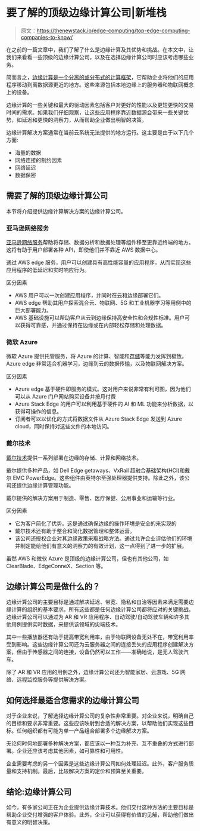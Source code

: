 # 要了解的顶级边缘计算公司|新堆栈

> 原文：<https://thenewstack.io/edge-computing/top-edge-computing-companies-to-know/>

在之前的一篇文章中，我们了解了什么是边缘计算及其优势和挑战。在本文中，让我们来看看一些顶级的边缘计算公司，以及在选择边缘计算公司时应该考虑哪些业务。

简而言之，[边缘计算是一个分离的或分布式的计算框架](https://thenewstack.io/edge-computing/)，它帮助企业将他们的应用程序移动到离数据源更近的地方。这些来源包括本地边缘上的服务器和物联网概念上的设备。

边缘计算的一些关键和最大的驱动因素包括客户对更好的性能以及更短更快的交易时间的需求。如果我们仔细观察，让这些应用程序靠近数据源会带来一些关键优势，如延迟和更快的洞察力，从而帮助企业做出明智的决策。

边缘计算解决方案通常在当前云系统无法提供的地方运行。这主要是由于以下几个方面:

*   海量的数据
*   网络连接的制约因素
*   网络延迟
*   数据保密

## 需要了解的顶级边缘计算公司

本节将介绍提供边缘计算解决方案的边缘计算公司。

### 亚马逊网络服务

[亚马逊网络服务](https://aws.amazon.com/?utm_content=inline-mention)帮助将存储、数据分析和数据处理等组件移至更靠近终端的地方。这将有助于用户部署各种 API，即使他们并不靠近 AWS 数据中心。

通过 AWS edge 服务，用户可以创建具有高性能容量的应用程序，从而实现这些应用程序的低延迟和实时响应行为。

区分因素

*   AWS 用户可以一次创建应用程序，并同时在云和边缘部署它们。
*   AWS edge 帮助其用户探索混合云、物联网、5G 和工业机器学习等用例中的巨大部署能力。
*   AWS 基础设施可以帮助客户从云到边缘保持高安全性和合规性标准。用户可以获得可靠感，并通过保持在边缘或在内部轻松存储和处理数据。

### 微软 Azure

微软 Azure 提供托管服务，将 Azure 的计算、智能和[存储](https://thenewstack.io/storage/)等能力发挥到极致。Azure edge 非常适合机器学习，边缘到云的数据传输，以及物联网解决方案。

区分因素

*   Azure edge 基于硬件即服务的模式。这对用户来说非常有利可图，因为他们可以从 Azure 门户网站购买设备并按月付费
*   Azure Stack Edge 的用户可以利用基于硬件的 AI 和 ML 功能来分析数据，以获得可操作的信息。
*   订阅者可以以优化的方式将数据文件从 Azure Stack Edge 发送到 Azure cloud，同时保持对这些文件的本地访问。

### 戴尔技术

[戴尔技术](https://www.delltechnologies.com/en-us/index.htm?utm_content=inline-mention)提供一系列部署在边缘的存储、计算和网络技术。

戴尔提供多种产品，如 Dell Edge getaways、VxRail 超融合基础架构(HCI)和戴尔 EMC PowerEdge。这些组件由英特尔至强处理器提供支持。除此之外，该公司还提供边缘计算管理功能。

戴尔提供的解决方案用于制造、零售、医疗保健、公用事业和运输等行业。

区分因素

*   它为客户简化了优势。这是通过确保边缘的操作环境是安全的来实现的
*   戴尔技术还有助于整合和简化数据管理和整体运营。
*   该公司还授权企业对其边缘政策采取战略方法。通过允许企业评估他们的环境并制定能给他们有意义的洞察力的有效计划，这一点得到了进一步的扩展。

虽然 AWS 和微软 Azure 是顶级的边缘计算公司，但也有其他公司，如 ClearBlade、EdgeConneX、Section 等。

## 边缘计算公司是做什么的？

边缘计算公司的主要目标是通过解决延迟、带宽、隐私和自治等因素来满足需要边缘计算的组织的基本要求。所有这些都是任何边缘计算公司都将应对的关键挑战。边缘计算公司可以通过为 AR 和 VR 应用程序、自动驾驶/自动驾驶车辆和许多其他用例提供实时数据，来提供该领域的尖端技术。

其中一些播放器还有助于提高带宽利用率，由于物联网设备无处不在，带宽利用率受到影响。这些边缘计算公司还为云服务器之间的连接丢失的应用程序创建解决方案，但由于传感器之间的连接，设备仍然可以工作——准确地说，是无人驾驶汽车。

除了 AR 和 VR 应用的用例之外，边缘计算公司还为智能家居、云游戏、5G 网络、远程监控服务等提供解决方案。

## 如何选择最适合您需求的边缘计算公司

对于企业来说，了解选择边缘计算公司的复杂性非常重要。对企业来说，明确自己的目标和要求非常重要。这些应该映射到合适的解决方案，以帮助他们实现这些目标。任何组织都有可能为单一产品组合部署多个边缘解决方案。

无论何时何地部署多种解决方案，都应该以一种互为补充、互不重叠的方式进行部署。企业还应该考虑其他因素，如可靠性和可用性。

企业需要考虑的另一个因素是这些边缘计算公司如何处理延迟。此外，客户服务质量和支持机制。最后，比较解决方案的定价和预算至关重要。

## 结论:边缘计算公司

如今，有多家公司正在为企业提供边缘计算技术。他们交付这种方法的主要目标是帮助企业交付增强的客户体验。此外，企业可以获得有价值的见解，帮助他们做出有意义的明智决策。

<svg xmlns:xlink="http://www.w3.org/1999/xlink" viewBox="0 0 68 31" version="1.1"><title>Group</title> <desc>Created with Sketch.</desc></svg>